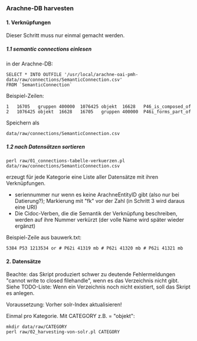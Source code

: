 
### Arachne-DB harvesten

#### 1. Verknüpfungen

Dieser Schritt muss nur einmal gemacht werden.

##### 1.1 semantic connections einlesen

in der Arachne-DB:

```
SELECT * INTO OUTFILE '/usr/local/arachne-oai-pmh-data/raw/connections/SemanticConnection.csv'
FROM `SemanticConnection`
```

Beispiel-Zeilen:
```
1	16705	gruppen	400000	1076425	objekt	16628	P46_is_composed_of	
2	1076425	objekt	16628	16705	gruppen	400000	P46i_forms_part_of	
```

Speichern als
```
data/raw/connections/SemanticConnection.csv
```

##### 1.2 nach Datensätzen sortieren

```
perl raw/01_connections-tabelle-verkuerzen.pl data/raw/connections/SemanticConnection.csv
```

erzeugt für jede Kategorie eine Liste aller Datensätze mit ihren Verknüpfungen.
* seriennummer nur wenn es keine ArachneEntityID gibt (also nur bei Datierung?); Markierung mit "fk" vor der Zahl (in Schritt 3 wird daraus eine URI)
* Die Cidoc-Verben, die die Semantik der Verknüpfung beschreiben, werden auf ihre Nummer verkürzt (der volle Name wird später wieder ergänzt)

Beispiel-Zeile aus bauwerk.txt:
```
5384 P53 1213534 or # P62i 41319 mb # P62i 41320 mb # P62i 41321 mb
```


#### 2. Datensätze

Beachte: das Skript produziert schwer zu deutende Fehlermeldungen "cannot write to closed filehandle", wenn es das Verzeichnis nicht gibt. Siehe TODO-Liste: Wenn ein Verzeichnis noch nicht existiert, soll das Skript es anlegen.

Voraussetzung: Vorher solr-Index aktualisieren!

Einmal pro Kategorie. Mit CATEGORY z.B. = "objekt":
```
mkdir data/raw/CATEGORY
perl raw/02_harvesting-von-solr.pl CATEGORY
```
